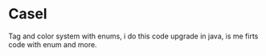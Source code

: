 # Casel
Tag and color system with enums, i do this code upgrade in java, is me firts code with enum and more.
